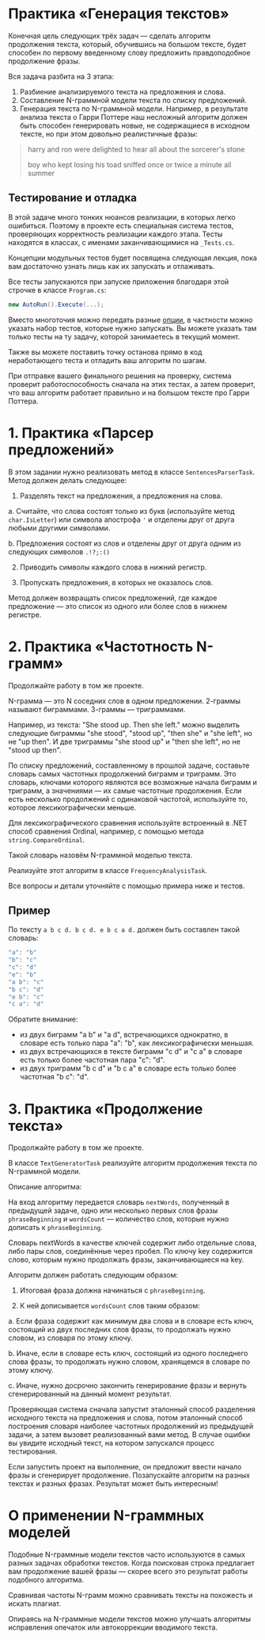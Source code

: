 # Практика «Генерация текстов»

Конечная цель следующих трёх задач — сделать алгоритм продолжения текста, который, обучившись на большом тексте, будет способен по первому введенному слову предложить правдоподобное продолжение фразы.

Вся задача разбита на 3 этапа:

1. Разбиение анализируемого текста на предложения и слова.
2. Составление N-граммной модели текста по списку предложений.
3. Генерация текста по N-граммной модели.
Например, в результате анализа текста о Гарри Поттере наш несложный алгоритм должен быть способен генерировать новые, не содержащиеся в исходном тексте, но при этом довольно реалистичные фразы:

> harry and ron were delighted to hear all about the sorcerer's stone
> 
> boy who kept losing his toad sniffed once or twice a minute all summer

## Тестирование и отладка
В этой задаче много тонких нюансов реализации, в которых легко ошибиться. Поэтому в проекте есть специальная система тестов, проверяющих корректность реализации каждого этапа. Тесты находятся в классах, с именами заканчивающимися на ```_Tests.cs```.

Концепции модульных тестов будет посвящена следующая лекция, пока вам достаточно узнать лишь как их запускать и отлаживать.

Все тесты запускаются при запуске приложения благодаря этой строчке в классе ```Program.cs```:

```c#
new AutoRun().Execute(...);
```
Вместо многоточия можно передать разные [опции](https://docs.nunit.org/articles/nunit/running-tests/NUnitLite-Options.html), в частности можно указать набор тестов, которые нужно запускать. Вы можете указать там только тесты на ту задачу, которой занимаетесь в текущий момент.

Также вы можете поставить точку останова прямо в код неработающего теста и отладить ваш алгоритм по шагам.

При отправке вашего финального решения на проверку, система проверит работоспособность сначала на этих тестах, а затем проверит, что ваш алгоритм работает правильно и на большом тексте про Гарри Поттера.

# 1. Практика «Парсер предложений»
В этом задании нужно реализовать метод в классе ```SentencesParserTask```. Метод должен делать следующее:

1. Разделять текст на предложения, а предложения на слова.

a. Считайте, что слова состоят только из букв (используйте метод ```char.IsLetter```) или символа апострофа ```'``` и отделены друг от друга любыми другими символами.

b. Предложения состоят из слов и отделены друг от друга одним из следующих символов ```.!?;:()```

2. Приводить символы каждого слова в нижний регистр.

3. Пропускать предложения, в которых не оказалось слов.

Метод должен возвращать список предложений, где каждое предложение — это список из одного или более слов в нижнем регистре.


# 2. Практика «Частотность N-грамм»
Продолжайте работу в том же проекте.

N-грамма — это N соседних слов в одном предложении. 2-граммы называют биграммами. 3-граммы — триграммами.

Например, из текста: "She stood up. Then she left." можно выделить следующие биграммы "she stood", "stood up", "then she" и "she left", но не "up then". И две триграммы "she stood up" и "then she left", но не "stood up then".

По списку предложений, составленному в прошлой задаче, составьте словарь самых частотных продолжений биграмм и триграмм. Это словарь, ключами которого являются все возможные начала биграмм и триграмм, а значениями — их самые частотные продолжения. Если есть несколько продолжений с одинаковой частотой, используйте то, которое лексикографически меньше.

Для лексикографического сравнения используйте встроенный в .NET способ сравнения Ordinal, например, с помощью метода ```string.CompareOrdinal```.

Такой словарь назовём N-граммной моделью текста.

Реализуйте этот алгоритм в классе ```FrequencyAnalysisTask```.

Все вопросы и детали уточняйте с помощью примера ниже и тестов.

## Пример
По тексту ```a b c d. b c d. e b c a d.``` должен быть составлен такой словарь:
```c#
"a": "b"
"b": "c"
"c": "d"
"e": "b"
"a b": "c"
"b c": "d"
"e b": "c"
"c a": "d"
```
Обратите внимание:

- из двух биграмм "a b" и "a d", встречающихся однократно, в словаре есть только пара "a": "b", как лексикографически меньшая.
- из двух встречающихся в тексте биграмм "c d" и "c a" в словаре есть только более частотная пара "c": "d".
- из двух триграмм "b c d" и "b c a" в словаре есть только более частотная "b c": "d".

# 3. Практика «Продолжение текста»
Продолжайте работу в том же проекте.

В классе ```TextGeneratorTask``` реализуйте алгоритм продолжения текста по N-граммной модели.

Описание алгоритма:

На вход алгоритму передается словарь ```nextWords```, полученный в предыдущей задаче, одно или несколько первых слов фразы ```phraseBeginning``` и ```wordsCount``` — количество слов, которые нужно дописать к ```phraseBeginning```.

Словарь nextWords в качестве ключей содержит либо отдельные слова, либо пары слов, соединённые через пробел. По ключу key содержится слово, которым нужно продолжать фразы, заканчивающиеся на key.

Алгоритм должен работать следующим образом:

1. Итоговая фраза должна начинаться с ```phraseBeginning```.

2. К ней дописывается ```wordsCount``` слов таким образом:

  a. Если фраза содержит как минимум два слова и в словаре есть ключ, состоящий из двух последних слов фразы, то продолжать нужно словом, из словаря по этому ключу.

  b. Иначе, если в словаре есть ключ, состоящий из одного последнего слова фразы, то продолжать нужно словом, хранящемся в словаре по этому ключу.

  c. Иначе, нужно досрочно закончить генерирование фразы и вернуть сгенерированный на данный момент результат.

Проверяющая система сначала запустит эталонный способ разделения исходного текста на предложения и слова, потом эталонный способ построения словаря наиболее частотных продолжений из предыдущей задачи, а затем вызовет реализованный вами метод. В случае ошибки вы увидите исходный текст, на котором запускался процесс тестирования.

Если запустить проект на выполнение, он предложит ввести начало фразы и сгенерирует продолжение. Позапускайте алгоритм на разных текстах и разных фразах. Результат может быть интересным!

# О применении N-граммных моделей
Подобные N-граммные модели текстов часто используются в самых разных задачах обработки текстов. Когда поисковая строка предлагает вам продолжение вашей фразы — скорее всего это результат работы подобного алгоритма.

Сравнивая частоты N-грамм можно сравнивать тексты на похожесть и искать плагиат.

Опираясь на N-граммные модели текстов можно улучшать алгоритмы исправления опечаток или автокоррекции вводимого текста.
